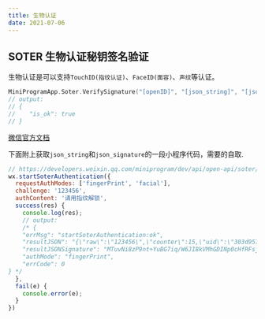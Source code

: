 ```yaml
---
title: 生物认证
date: 2021-07-06
---
```




## SOTER 生物认证秘钥签名验证



生物认证是可以支持`TouchID(指纹认证)`、`FaceID(面容)`、`声纹`等认证。

``` go
MiniProgramApp.Soter.VerifySignature("[openID]", "[json_string]", "[json_signature]")
// output:
// {
//    "is_ok": true
// }
```

[微信官方文档](https://developers.weixin.qq.com/miniprogram/dev/api-backend/open-api/soter/soter.verifySignature.html)

下面附上获取`json_string`和`json_signature`的一段小程序代码，需要的自取.

``` js
// https://developers.weixin.qq.com/miniprogram/dev/api/open-api/soter/wx.startSoterAuthentication.html
wx.startSoterAuthentication({
  requestAuthModes: ['fingerPrint', 'facial'],
  challenge: '123456',
  authContent: '请用指纹解锁',
  success(res) {
    console.log(res);
    // output:
    /* {
    "errMsg": "startSoterAuthentication:ok",
    "resultJSON": "{\"raw\":\"123456\",\"counter\":15,\"uid\":\"303d957f373ab2536b1a5e087e80ddf3\",\"cpu_id\":\"CDF3C5B8-EB98-4CD6-9733-7F920551FD86\"}",
    "resultJSONSignature": "MTuvNi8zP9nt+YuBG7iq/W6JI8kVMhGDINp0cHfRFsjyg7170YTpglMW13SI3lx4zC/t77D6Q==",
    "authMode": "fingerPrint",
    "errCode": 0
} */
  },
  fail(e) {
    console.error(e);
  }
})
```

